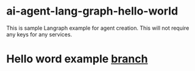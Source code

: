 # ai-agent-lang-graph-hello-world
This is sample Langraph example for agent creation. This will not require any keys for any services.

# Hello word example [branch](https://github.com/gaikwadamolraj/ai-agent-lang-graph/tree/feat/hello-world-example)
